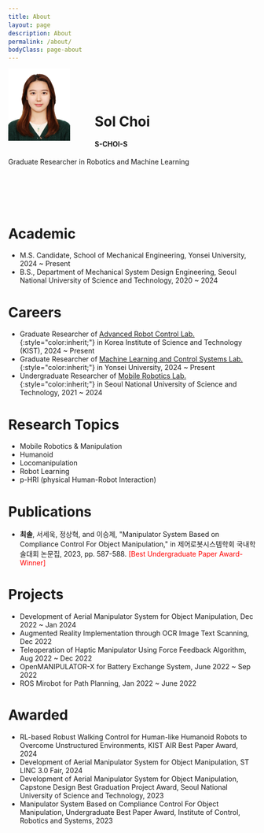 ```yaml
---
title: About
layout: page
description: About
permalink: /about/
bodyClass: page-about
---
```


<style>
  img {
    margin-right: 50px;
  }
</style>

<img align="left" src="/images/17-42_1.jpg" width="25%" height="25%"/>

<br/><br/><br/>  

# **Sol Choi**
#### S-CHOI-S

Graduate Researcher in Robotics and Machine Learning

<br/><br/><br/><br/>  

# Academic

- M.S. Candidate, School of Mechanical Engineering, Yonsei University, 2024 ~ Present
- B.S., Department of Mechanical System Design Engineering, Seoul National University of Science and Technology, 2020 ~ 2024

# Careers

- Graduate Researcher of [Advanced Robot Control Lab.](https://sites.google.com/view/kist-arc/home){:style="color:inherit;"} in Korea Institute of Science and Technology (KIST), 2024 ~ Present
- Graduate Researcher of [Machine Learning and Control Systems Lab.](https://mlcs.yonsei.ac.kr/){:style="color:inherit;"} in Yonsei University, 2024 ~ Present
- Undergraduate Researcher of [Mobile Robotics Lab.](https://mrl.seoultech.ac.kr/index.do){:style="color:inherit;"} in Seoul National University of Science and Technology, 2021 ~ 2024

# Research Topics
- Mobile Robotics & Manipulation
- Humanoid
- Locomanipulation
- Robot Learning
- p-HRI (physical Human-Robot Interaction)

# Publications
- **최솔**, 서세욱, 정상혁, and 이승제, "Manipulator System Based on Compliance Control For Object Manipulation," in 제어로봇시스템학회 국내학술대회 논문집, 2023, pp. 587-588. <span style="color:red">[Best Undergraduate Paper Award-Winner]</span>

# Projects
- Development of Aerial Manipulator System for Object Manipulation, Dec 2022 ~ Jan 2024
- Augmented Reality Implementation through OCR Image Text Scanning, Dec 2022
- Teleoperation of Haptic Manipulator Using Force Feedback Algorithm, Aug 2022 ~ Dec 2022
- OpenMANIPULATOR-X for Battery Exchange System, June 2022 ~ Sep 2022
- ROS Mirobot for Path Planning, Jan 2022 ~ June 2022

# Awarded
- RL-based Robust Walking Control for Human-like Humanoid Robots to Overcome Unstructured Environments, KIST AIR Best Paper Award, 2024
- Development of Aerial Manipulator System for Object Manipulation, ST LINC 3.0 Fair, 2024
- Development of Aerial Manipulator System for Object Manipulation, Capstone Design Best Graduation Project Award, Seoul National University of Science and Technology, 2023
- Manipulator System Based on Compliance Control For Object Manipulation, Undergraduate Best Paper Award, Institute of Control, Robotics and Systems, 2023

